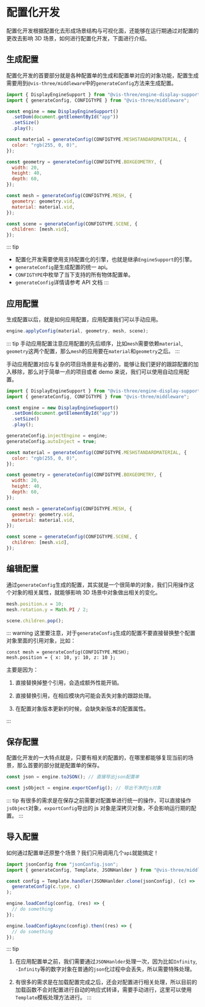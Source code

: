 # 配置化开发

配置化开发根据配置化去形成场景结构与可视化面，还能够在运行期通过对配置的更改去影响 3D 场景，如何进行配置化开发，下面进行介绍。

## 生成配置

配置化开发的首要部分就是各种配置单的生成和配置单对应的对象功能，配置生成需要用到`@vis-three/middleware`中的`generateConfig`方法来生成配置。

```js
import { DisplayEngineSupport } from "@vis-three/engine-display-support";
import { generateConfig, CONFIGTYPE } from "@vis-three/middleware";

const engine = new DisplayEngineSupport()
  .setDom(document.getElementById("app"))
  .setSize()
  .play();

const material = generateConfig(CONFIGTYPE.MESHSTANDARDMATERIAL, {
  color: "rgb(255, 0, 0)",
});

const geometry = generateConfig(CONFIGTYPE.BOXGEOMETRY, {
  width: 20,
  height: 40,
  depth: 60,
});

const mesh = generateConfig(CONFIGTYPE.MESH, {
  geometry: geometry.vid,
  material: material.vid,
});

const scene = generateConfig(CONFIGTYPE.SCENE, {
  children: [mesh.vid],
});
```

::: tip

- 配置化开发需要使用支持配置化的引擎，也就是继承`EngineSupport`的引擎。
- `generateConfig`是生成配置的统一 api。
- `CONFIGTYPE`中枚举了当下支持的所有物体配置单。
- `generateConfig`详情请参考 API 文档
  :::

## 应用配置

生成配置以后，就是如何应用配置，应用配置我们可以手动应用。

```js
engine.applyConfig(material, geometry, mesh, scene);
```

::: tip
手动应用配置注意应用配置的先后顺序，比如`mesh`需要依赖`material`, `geometry`这两个配置，那么`mesh`的应用要在`material`和`geometry`之后。
:::

手动应用配置对应与复杂的项目场景是有必要的，能够让我们更好的跟踪配置的加入移除，那么对于简单一点的项目或者 demo 来说，我们可以使用自动应用配置。

```js
import { DisplayEngineSupport } from "@vis-three/engine-display-support";
import { generateConfig, CONFIGTYPE } from "@vis-three/middleware";

const engine = new DisplayEngineSupport()
  .setDom(document.getElementById("app"))
  .setSize()
  .play();

generateConfig.injectEngine = engine;
generateConfig.autoInject = true;

const material = generateConfig(CONFIGTYPE.MESHSTANDARDMATERIAL, {
  color: "rgb(255, 0, 0)",
});

const geometry = generateConfig(CONFIGTYPE.BOXGEOMETRY, {
  width: 20,
  height: 40,
  depth: 60,
});

const mesh = generateConfig(CONFIGTYPE.MESH, {
  geometry: geometry.vid,
  material: material.vid,
});

const scene = generateConfig(CONFIGTYPE.SCENE, {
  children: [mesh.vid],
});
```

## 编辑配置

通过`generateConfig`生成的配置，其实就是一个很简单的对象，我们只用操作这个对象的相关属性，就能够影响 3D 场景中对象做出相关的变化。

```js
mesh.position.x = 10;
mesh.rotation.y = Math.PI / 2;

scene.children.pop();
```

::: warning
这里要注意，对于`generateConfig`生成的配置不要直接替换整个配置对象里面的引用对象，比如：

```js{2}
const mesh = generateConfig(CONFIGTYPE.MESH);
mesh.position = { x: 10, y: 10, z: 10 };
```

主要是因为：

1. 直接替换掉整个引用，会造成额外性能开销。

2. 直接替换引用，在相应模块内可能会丢失对象的跟踪处理。

3. 在配置对象版本更新的时候，会缺失新版本的配置属性。

:::

## 保存配置

配置化开发的一大特点就是，只要有相关的配置的，在哪里都能够复现当前的场景，那么首要的部分就是配置单的保存。

```js
const json = engine.toJSON(); // 直接导出json配置单

const jsObject = engine.exportConfig(); // 导出干净的js对象
```

::: tip
有很多的需求是在保存之前需要对配置单进行统一的操作，可以直接操作`jsObject`对象，`exportConfig`导出的 js 对象是深拷贝对象，不会影响运行期的配置。
:::

## 导入配置

如何通过配置单还原整个场景？我们只用调用几个`api`就能搞定！

```js
import jsonConfig from "jsonConfig.json";
import { generateConfig, Template, JSONHanlder } from "@vis-three/middleware";

const config = Template.handler(JSONHanlder.clone(jsonConfig), (c) =>
  generateConfig(c.type, c)
);

engine.loadConfig(config, (res) => {
  // do something
});

engine.loadConfigAsync(config).then((res) => {
  // do something
});
```

::: tip

1. 在应用配置单之前，我们需要通过`JSONHanlder`处理一次，因为比如`Infinity`, `-Infinity`等的数字对象在普通的`json`化过程中会丢失，所以需要特殊处理。

2. 有很多的需求是在加载配置完成之后，还会对配置进行相关处理，所以目前的加载函数不会对配置进行自动的响应式转译，需要手动进行，这里可以使用`Template`模板处理方法进行。
   :::

